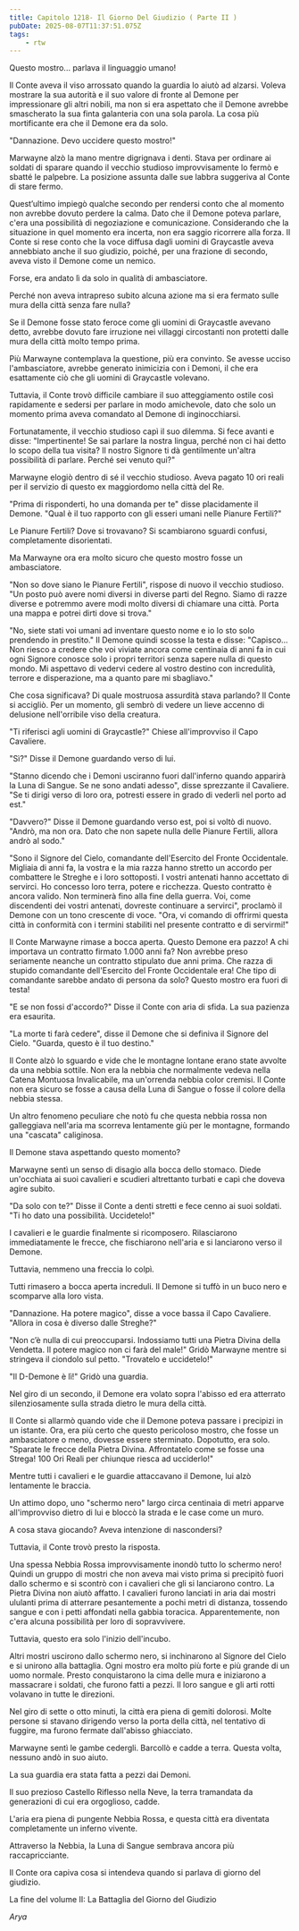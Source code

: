 ```yaml
---
title: Capitolo 1218- Il Giorno Del Giudizio ( Parte II )
pubDate: 2025-08-07T11:37:51.075Z
tags:
    - rtw
---
```



Questo mostro... parlava il linguaggio umano!


Il Conte aveva il viso arrossato quando la guardia lo aiutò ad alzarsi. Voleva mostrare la sua autorità e il suo valore di fronte al Demone per impressionare gli altri nobili, ma non si era aspettato che il Demone avrebbe smascherato la sua finta galanteria con una sola parola. La cosa più mortificante era che il Demone era da solo.


"Dannazione. Devo uccidere questo mostro!"


Marwayne alzò la mano mentre digrignava i denti. Stava per ordinare ai soldati di sparare quando il vecchio studioso improvvisamente lo fermò e sbatté le palpebre. La posizione assunta dalle sue labbra suggeriva al Conte di stare fermo.


Quest’ultimo impiegò qualche secondo per rendersi conto che al momento non avrebbe dovuto perdere la calma. Dato che il Demone poteva parlare, c'era una possibilità di negoziazione e comunicazione. Considerando che la situazione in quel momento era incerta, non era saggio ricorrere alla forza. Il Conte si rese conto che la voce diffusa dagli uomini di Graycastle aveva annebbiato anche il suo giudizio, poiché, per una frazione di secondo, aveva visto il Demone come un nemico.


Forse, era andato lì da solo in qualità di ambasciatore.


Perché non aveva intrapreso subito alcuna azione ma si era fermato sulle mura della città senza fare nulla?


Se il Demone fosse stato feroce come gli uomini di Graycastle avevano detto, avrebbe dovuto fare irruzione nei villaggi circostanti non protetti dalle mura della città molto tempo prima.


Più Marwayne contemplava la questione, più era convinto. Se avesse ucciso l'ambasciatore, avrebbe generato inimicizia con i Demoni, il che era esattamente ciò che gli uomini di Graycastle volevano.


Tuttavia, il Conte trovò difficile cambiare il suo atteggiamento ostile così rapidamente e sedersi per parlare in modo amichevole, dato che solo un momento prima aveva comandato al Demone di inginocchiarsi.


Fortunatamente, il vecchio studioso capì il suo dilemma. Si fece avanti e disse: "Impertinente! Se sai parlare la nostra lingua, perché non ci hai detto lo scopo della tua visita? Il nostro Signore ti dà gentilmente un'altra possibilità di parlare. Perché sei venuto qui?"


Marwayne elogiò dentro di sé il vecchio studioso. Aveva pagato 10 ori reali per il servizio di questo ex maggiordomo nella città del Re.


"Prima di risponderti, ho una domanda per te" disse placidamente il Demone. "Qual è il tuo rapporto con gli esseri umani nelle Pianure Fertili?"


Le Pianure Fertili? Dove si trovavano? Si scambiarono sguardi confusi, completamente disorientati.


Ma Marwayne ora era molto sicuro che questo mostro fosse un ambasciatore.


"Non so dove siano le Pianure Fertili", rispose di nuovo il vecchio studioso. "Un posto può avere nomi diversi in diverse parti del Regno. Siamo di razze diverse e potremmo avere modi molto diversi di chiamare una città. Porta una mappa e potrei dirti dove si trova."


"No, siete stati voi umani ad inventare questo nome e io lo sto solo prendendo in prestito." Il Demone quindi scosse la testa e disse: "Capisco... Non riesco a credere che voi viviate ancora come centinaia di anni fa in cui ogni Signore conosce solo i propri territori senza sapere nulla di questo mondo. Mi aspettavo di vedervi cedere al vostro destino con incredulità, terrore e disperazione, ma a quanto pare mi sbagliavo."


Che cosa significava? Di quale mostruosa assurdità stava parlando? Il Conte si accigliò. Per un momento, gli sembrò di vedere un lieve accenno di delusione nell'orribile viso della creatura.


"Ti riferisci agli uomini di Graycastle?" Chiese all'improvviso il Capo Cavaliere.


"Sì?" Disse il Demone guardando verso di lui.


"Stanno dicendo che i Demoni usciranno fuori dall'inferno quando apparirà la Luna di Sangue. Se ne sono andati adesso", disse sprezzante il Cavaliere. "Se ti dirigi verso di loro ora, potresti essere in grado di vederli nel porto ad est."


"Davvero?" Disse il Demone guardando verso est, poi si voltò di nuovo. "Andrò, ma non ora. Dato che non sapete nulla delle Pianure Fertili, allora andrò al sodo."


"Sono il Signore del Cielo, comandante dell'Esercito del Fronte Occidentale. Migliaia di anni fa, la vostra e la mia razza hanno stretto un accordo per combattere le Streghe e i loro sottoposti. I vostri antenati hanno accettato di servirci. Ho concesso loro terra, potere e ricchezza. Questo contratto è ancora valido. Non terminerà fino alla fine della guerra. Voi, come discendenti dei vostri antenati, dovreste continuare a servirci", proclamò il Demone con un tono crescente di voce. "Ora, vi comando di offrirmi questa città in conformità con i termini stabiliti nel presente contratto e di servirmi!"


Il Conte Marwayne rimase a bocca aperta. Questo Demone era pazzo! A chi importava un contratto firmato 1.000 anni fa? Non avrebbe preso seriamente neanche un contratto stipulato due anni prima. Che razza di stupido comandante dell'Esercito del Fronte Occidentale era! Che tipo di comandante sarebbe andato di persona da solo? Questo mostro era fuori di testa!


"E se non fossi d'accordo?" Disse il Conte con aria di sfida. La sua pazienza era esaurita.


"La morte ti farà cedere", disse il Demone che si definiva il Signore del Cielo. "Guarda, questo è il tuo destino."


Il Conte alzò lo sguardo e vide che le montagne lontane erano state avvolte da una nebbia sottile. Non era la nebbia che normalmente vedeva nella Catena Montuosa Invalicabile, ma un'orrenda nebbia color cremisi. Il Conte non era sicuro se fosse a causa della Luna di Sangue o fosse il colore della nebbia stessa.


Un altro fenomeno peculiare che notò fu che questa nebbia rossa non galleggiava nell'aria ma scorreva lentamente giù per le montagne, formando una "cascata" caliginosa.


Il Demone stava aspettando questo momento?


Marwayne sentì un senso di disagio alla bocca dello stomaco. Diede un'occhiata ai suoi cavalieri e scudieri altrettanto turbati e capì che doveva agire subito.


"Da solo con te?" Disse il Conte a denti stretti e fece cenno ai suoi soldati. "Ti ho dato una possibilità. Uccidetelo!"


I cavalieri e le guardie finalmente si ricomposero. Rilasciarono immediatamente le frecce, che fischiarono nell'aria e si lanciarono verso il Demone.


Tuttavia, nemmeno una freccia lo colpì.


Tutti rimasero a bocca aperta increduli. Il Demone si tuffò in un buco nero e scomparve alla loro vista.


"Dannazione. Ha potere magico", disse a voce bassa il Capo Cavaliere. "Allora in cosa è diverso dalle Streghe?"


"Non c’è nulla di cui preoccuparsi. Indossiamo tutti una Pietra Divina della Vendetta. Il potere magico non ci farà del male!" Gridò Marwayne mentre si stringeva il ciondolo sul petto. "Trovatelo e uccidetelo!"


"Il D-Demone è lì!" Gridò una guardia.


Nel giro di un secondo, il Demone era volato sopra l'abisso ed era atterrato silenziosamente sulla strada dietro le mura della città.


Il Conte si allarmò quando vide che il Demone poteva passare i precipizi in un istante. Ora, era più certo che questo pericoloso mostro, che fosse un ambasciatore o meno, dovesse essere sterminato. Dopotutto, era solo. "Sparate le frecce della Pietra Divina. Affrontatelo come se fosse una Strega! 100 Ori Reali per chiunque riesca ad ucciderlo!"


Mentre tutti i cavalieri e le guardie attaccavano il Demone, lui alzò lentamente le braccia.


Un attimo dopo, uno "schermo nero" largo circa centinaia di metri apparve all'improvviso dietro di lui e bloccò la strada e le case come un muro.


A cosa stava giocando? Aveva intenzione di nascondersi?


Tuttavia, il Conte trovò presto la risposta.


Una spessa Nebbia Rossa improvvisamente inondò tutto lo schermo nero! Quindi un gruppo di mostri che non aveva mai visto prima si precipitò fuori dallo schermo e si scontrò con i cavalieri che gli si lanciarono contro. La Pietra Divina non aiutò affatto. I cavalieri furono lanciati in aria dai mostri ululanti prima di atterrare pesantemente a pochi metri di distanza, tossendo sangue e con i petti affondati nella gabbia toracica. Apparentemente, non c'era alcuna possibilità per loro di sopravvivere.


Tuttavia, questo era solo l'inizio dell'incubo.


Altri mostri uscirono dallo schermo nero, si inchinarono al Signore del Cielo e si unirono alla battaglia. Ogni mostro era molto più forte e più grande di un uomo normale. Presto conquistarono la cima delle mura e iniziarono a massacrare i soldati, che furono fatti a pezzi. Il loro sangue e gli arti rotti volavano in tutte le direzioni.


Nel giro di sette o otto minuti, la città era piena di gemiti dolorosi. Molte persone si stavano dirigendo verso la porta della città, nel tentativo di fuggire, ma furono fermate dall'abisso ghiacciato.


Marwayne sentì le gambe cedergli. Barcollò e cadde a terra. Questa volta, nessuno andò in suo aiuto.


La sua guardia era stata fatta a pezzi dai Demoni.


Il suo prezioso Castello Riflesso nella Neve, la terra tramandata da generazioni di cui era orgoglioso, cadde.


L'aria era piena di pungente Nebbia Rossa, e questa città era diventata completamente un inferno vivente.


Attraverso la Nebbia, la Luna di Sangue sembrava ancora più raccapricciante.


Il Conte ora capiva cosa si intendeva quando si parlava di giorno del giudizio.


La fine del volume II: La Battaglia del Giorno del Giudizio


<em>Arya</em>
                                


                                



